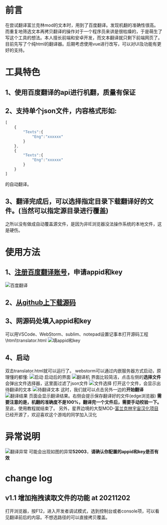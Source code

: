# 前言
在尝试翻译富兰克林mod的文本时，用到了百度翻译。发现机翻的准确性很高。而重复地筛选文本再拷贝翻译的操作对于一个程序员来讲是很枯燥的，于是萌生了写这个工具的想法。本人擅长前端和安卓开发，而文本翻译就只剩下前端网页了。目前先写了个纯html的翻译器。后期考虑使用vue进行改写，可以对UI及功能有更好的支持。
# 工具特色
## 1、使用百度翻译的api进行机翻，质量有保证
## 2、支持单个json文件，内容格式形如:

```javascript
[
    {
        "Texts":{
            "Eng":"xxxxxx"
        }
    },
    {
    	"Texts":{
            "Eng":"xxxxxx"
        }
    }
]
```
的自动翻译。
## 3、翻译完成后，可以选择指定目录下载翻译好的文件。(当然可以指定源目录进行覆盖)
之所以没有做成自动覆盖源文件，是因为非IE浏览器没法操作系统的本地文件，这是硬伤。

# 使用方法
## 1、[注册百度翻译账号](https://fanyi-api.baidu.com/)，申请appid和key
![百度翻译](https://img-blog.csdnimg.cn/3c0e97e1a9244aa6b3c0e9f1ffa181c8.jpg)
## 2、[从github上下载源码](https://github.com/ChenJunsen/StarboundAutoTranslator)
## 3、网源码处填入appid和key
可以用VSCode、WebStorm、sublim、notepad设置记事本打开源码工程\html\translator.html
![填appid和key](https://img-blog.csdnimg.cn/b3ac83f2a17b423b94706397fc03c179.jpg)
## 4、启动
双击translator.html就可以运行了。
webstorm可以通过内嵌服务器方式启动，原理懂的都懂:
![启动](https://img-blog.csdnimg.cn/cac4dd133a604c2e820aef55b8384fdc.jpg#pic_center)
启动后的界面
![翻译机](https://img-blog.csdnimg.cn/9b0dac2681314026a969403d400ed788.jpg)
界面比较简洁，点击左侧的**选择文件**会弹出文件选择器，这里面过滤了json文件
![文件选择](https://img-blog.csdnimg.cn/ecfebba507254924b2cb2cd0380dd55c.jpg)
打开这个文件，会显示出待翻译的文本
![待翻译文本](https://img-blog.csdnimg.cn/cdaf9774a8c54d03bafb089d482b4409.jpg)
这时，我们就可以点击另外一边的**开始翻译**
![翻译结果](https://img-blog.csdnimg.cn/31026ee404c340658c07b125330f7e13.jpg)
页面会显示翻译结果。右侧会提示保存翻译好的文件(edge浏览器)
**需要注意的是，机翻的准确度不是100%，翻译完一个文件后，需要手动校验一下。**
至此，使用教程就结束了。
另外，星界边境的大型MOD-[富兰克林宇宙汉化项目](https://github.com/ProjectSky/FrackinUniverse-sChinese-Project)已经开源了，欢迎喜欢这个游戏的同学加入汉化
# 异常说明
![翻译异常](https://img-blog.csdnimg.cn/6590cd3e6e85486ea5e52059c5ac66d7.jpg)
可能会出现如图的异常**52003**，**请确认你配置的appid和key是否有效**

# change log
## v1.1 增加拖拽读取文件的功能 at 20211202
打开浏览器，按F12，进入开发者调试模式，选到控制台或者console项，可以看见翻译前后的内容。不想选路径的可以直接拷贝覆盖。

